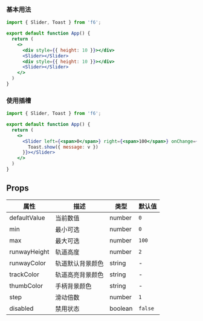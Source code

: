 <div class="block-panel">
<h3>基本用法</h3>

```jsx
import { Slider, Toast } from 'f6';

export default function App() {
  return (
    <>
      <div style={{ height: 10 }}></div>
      <Slider></Slider>
      <div style={{ height: 10 }}></div>
      <Slider></Slider>
    </>
  )
}
```
</div>

<div class="block-panel">
<h3>使用插槽</h3>

```jsx
import { Slider, Toast } from 'f6';

export default function App() {
  return (
    <>
      <Slider left={<span>0</span>} right={<span>100</span>} onChange={(v) => {
        Toast.show({ message: v })
      }}></Slider>
    </>
  )
}
```
</div>

## Props

| 属性 | 描述 | 类型 | 默认值 |
| - | - | - | - |
| defaultValue | 当前数值 | number | `0` |
| min | 最小可选 | number | `0` |
| max | 最大可选 | number | `100` |
| runwayHeight | 轨道高度  | number | `2` |
| runwayColor | 轨道默认背景颜色 | string | - |
| trackColor | 轨道高亮背景颜色 | string | - |
| thumbColor | 手柄背景颜色 | string | - |
| step | 滑动倍数 | number | `1` |
| disabled | 禁用状态 | boolean | `false` |